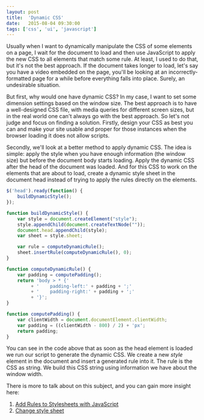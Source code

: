 ```yaml
---
layout: post
title:  'Dynamic CSS'
date:   2015-08-04 09:30:00
tags: ['css', 'ui', 'javascript']
---
```


Usually when I want to dynamically manipulate the CSS of some elements on a page, I wait for the document to load and then use JavaScript to apply the new CSS to all elements that match some rule. At least, I used to do that, but it's not the best approach. If the document takes longer to load, let's say you have a video embedded on the page, you'll be looking at an incorrectly-formatted page for a while before everything falls into place. Surely, an undesirable situation.

But first, why would one have dynamic CSS? In my case, I want to set some dimension settings based on the window size. The best approach is to have a well-designed CSS file, with media queries for different screen sizes, but in the real world one can't always go with the best approach. So let's not judge and focus on finding a solution. Firstly, design your CSS as best you can and make your site usable and proper for those instances when the browser loading it does not allow scripts.

Secondly, we'll look at a better method to apply dynamic CSS. The idea is simple: apply the style when you have enough information (the window size) but before the document body starts loading. Apply the dynamic CSS after the head of the document was loaded. And for this CSS to work on the elements that are about to load, create a dynamic style sheet in the document head instead of trying to apply the rules directly on the elements.

~~~ javascript
$('head').ready(function() {
    buildDynamicStyle();
});

function buildDynamicStyle() {
    var style = document.createElement("style");
    style.appendChild(document.createTextNode(""));
    document.head.appendChild(style);
    var sheet = style.sheet;

    var rule = computeDynamicRule();
    sheet.insertRule(computeDynamicRule(), 0);
}

function computeDynamicRule() {
    var padding = computePadding();
    return 'body > * {'
         + '    padding-left:' + padding + ';'
         + '    padding-right:' + padding + ';'
         + '}';
}

function computePadding() {
    var clientWidth = document.documentElement.clientWidth;
    var padding = ((clientWidth - 800) / 2) + 'px';
    return padding;
}
~~~

You can see in the code above that as soon as the head element is loaded we run our script to generate the dynamic CSS. We create a new *style* element in the document and insert a generated rule into it. The rule is the CSS as string. We build this CSS string using information we have about the window width.

There is more to talk about on this subject, and you can gain more insight here:

1. [Add Rules to Stylesheets with JavaScript](http://davidwalsh.name/add-rules-stylesheets)
2. [Change style sheet](http://www.quirksmode.org/dom/changess.html)
